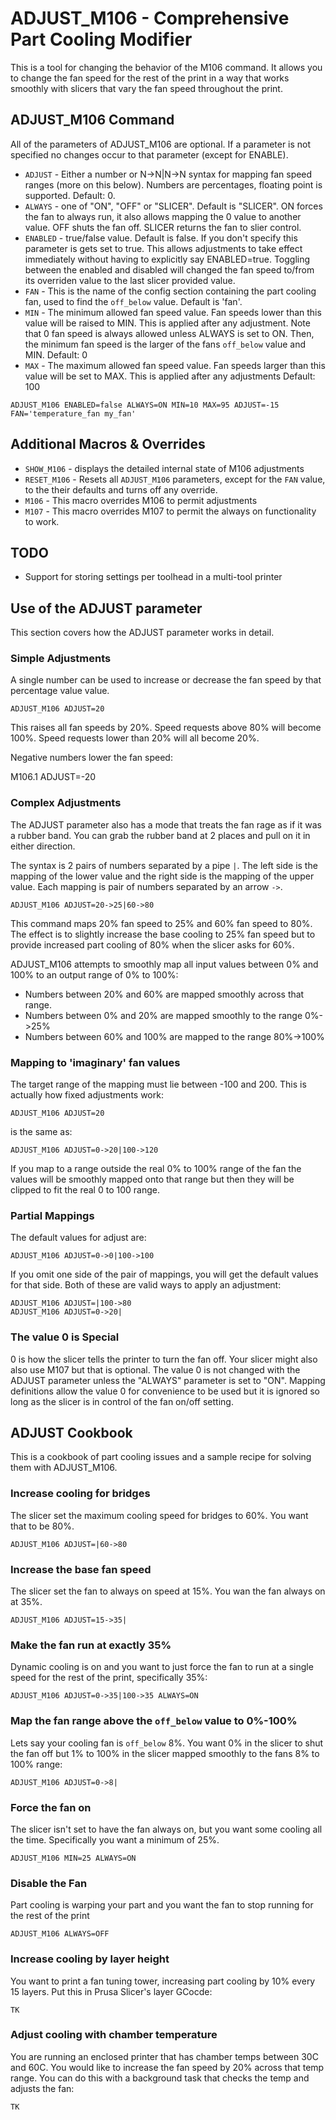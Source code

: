 # ADJUST_M106 - Comprehensive Part Cooling Modifier

This is a tool for changing the behavior of the M106 command. It allows you to change the fan speed for the rest of the print in a way that works smoothly with slicers that vary the fan speed throughout the print.

## ADJUST_M106 Command
All of the parameters of ADJUST_M106 are optional. If a parameter is not specified no changes occur to that parameter (except for ENABLE).

* `ADJUST` - Either a number or N->N|N->N syntax for mapping fan speed ranges (more on this below). Numbers are percentages, floating point is supported. Default: 0.
* `ALWAYS` - one of "ON", "OFF" or "SLICER". Default is "SLICER". ON forces the fan to always run, it also allows mapping the 0 value to another value. OFF shuts the fan off. SLICER returns the fan to slier control.
* `ENABLED` - true/false value. Default is false. If you don't specify this parameter is gets set to true. This allows adjustments to take effect immediately without having to explicitly say ENABLED=true. Toggling between the enabled and disabled will changed the fan speed to/from its overriden value to the last slicer provided value.
* `FAN` - This is the name of the config section containing the part cooling fan, used to find the `off_below` value. Default is 'fan'.
* `MIN` - The minimum allowed fan speed value. Fan speeds lower than this value will be raised to MIN. This is applied after any adjustment. Note that 0 fan speed is always allowed unless ALWAYS is set to ON. Then, the minimum fan speed is the larger of the fans `off_below` value and MIN. Default: 0
* `MAX` - The maximum allowed fan speed value. Fan speeds larger than this value will be set to MAX. This is applied after any adjustments Default: 100

```
ADJUST_M106 ENABLED=false ALWAYS=ON MIN=10 MAX=95 ADJUST=-15 FAN='temperature_fan my_fan'
```

## Additional Macros & Overrides

* `SHOW_M106` - displays the detailed internal state of M106 adjustments
* `RESET_M106` - Resets all `ADJUST_M106` parameters, except for the `FAN` value, to the their defaults and turns off any override.
* `M106` - This macro overrides M106 to permit adjustments
* `M107` - This macro overrides M107 to permit the always on functionality to work.

## TODO

* Support for storing settings per toolhead in a multi-tool printer

## Use of the ADJUST parameter
This section covers how the ADJUST parameter works in detail.

### Simple Adjustments
A single number can be used to increase or decrease the fan speed by that percentage value value. 

```
ADJUST_M106 ADJUST=20
```

This raises all fan speeds by 20%. Speed requests above 80% will become 100%. Speed requests lower than 20% will all become 20%.

Negative numbers lower the fan speed:

M106.1 ADJUST=-20

### Complex Adjustments

The ADJUST parameter also has a mode that treats the fan rage as if it was a rubber band. You can grab the rubber band at 2 places and pull on it in either direction.

The syntax is 2 pairs of numbers separated by a pipe `|`. The left side is the mapping of the lower value and the right side is the mapping of the upper value. Each mapping is pair of numbers separated by an arrow `->`.

```
ADJUST_M106 ADJUST=20->25|60->80
```

This command maps 20% fan speed to 25% and 60% fan speed to 80%. The effect is to slightly increase the base cooling to 25% fan speed but to provide increased part cooling of 80% when the slicer asks for 60%. 

ADJUST_M106 attempts to smoothly map all input values between 0% and 100% to an output range of 0% to 100%:
* Numbers between 20% and 60% are mapped smoothly across that range.
* Numbers between 0% and 20% are mapped smoothly to the range 0%->25%
* Numbers between 60% and 100% are mapped to the range 80%->100%

### Mapping to 'imaginary' fan values
The target range of the mapping must lie between -100 and 200. This is actually how fixed adjustments work:

```
ADJUST_M106 ADJUST=20
```

is the same as:

```
ADJUST_M106 ADJUST=0->20|100->120
```

If you map to a range outside the real 0% to 100% range of the fan the values will be smoothly mapped onto that range but then they will be clipped to fit the real 0 to 100 range.

### Partial Mappings

The default values for adjust are:

```
ADJUST_M106 ADJUST=0->0|100->100
```

If you omit one side of the pair of mappings, you will get the default values for that side. Both of these are valid ways to apply an adjustment:

```
ADJUST_M106 ADJUST=|100->80
ADJUST_M106 ADJUST=0->20|
```

### The value 0 is Special

0 is how the slicer tells the printer to turn the fan off. Your slicer might also also use M107 but that is optional. The value 0 is not changed with the ADJUST parameter unless the "ALWAYS" parameter is set to "ON". Mapping definitions allow the value 0 for convenience to be used but it is ignored so long as the slicer is in control of the fan on/off setting.


## ADJUST Cookbook
This is a cookbook of part cooling issues and a sample recipe for solving them with ADJUST_M106.

### Increase cooling for bridges
The slicer set the maximum cooling speed for bridges to 60%. You want that to be 80%.
```
ADJUST_M106 ADJUST=|60->80
```

### Increase the base fan speed
The slicer set the fan to always on speed at 15%. You wan the fan always on at 35%.

```
ADJUST_M106 ADJUST=15->35|
```

### Make the fan run at exactly 35%
Dynamic cooling is on and you want to just force the fan to run at a single speed for the rest of the print, specifically 35%:

```
ADJUST_M106 ADJUST=0->35|100->35 ALWAYS=ON
```

### Map the fan range above the `off_below` value to 0%-100%
Lets say your cooling fan is `off_below` 8%. You want 0% in the slicer to shut the fan off but 1% to 100% in the slicer mapped smoothly to the fans 8% to 100% range:

```
ADJUST_M106 ADJUST=0->8|
```

### Force the fan on
The slicer isn't set to have the fan always on, but you want some cooling all the time. Specifically you want a minimum of 25%.

```
ADJUST_M106 MIN=25 ALWAYS=ON
```

### Disable the Fan
Part cooling is warping your part and you want the fan to stop running for the rest of the print

```
ADJUST_M106 ALWAYS=OFF
```

### Increase cooling by layer height
You want to print a fan tuning tower, increasing part cooling by 10% every 15 layers. Put this in Prusa Slicer's layer GCocde:

```
TK
```

### Adjust cooling with chamber temperature
You are running an enclosed printer that has chamber temps between 30C and 60C. You would like to increase the fan speed by 20% across that temp range. You can do this with a background task that checks the temp and adjusts the fan:

```
TK
```

